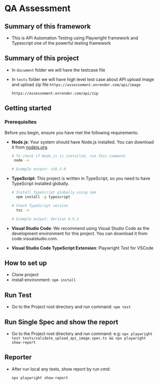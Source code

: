 
# QA Assessment

## Summary of this framework
* This is API Automation Testing using Playwright framework and Typescript one of the powerful testing framework

## Summary of this project
* In `document` folder we will have the testcase file
* In `tests` folder we will have high level test case about API upload image and upload zip file
  `https://assessement.onrender.com/api/image`

  `https://assessement.onrender.com/api/zip`

## Getting started

### Prerequisites
Before you begin, ensure you have met the following requirements:

- **Node.js**: Your system should have Node.js installed. You can download it from [nodejs.org](https://nodejs.org/).

  ```sh
  # To check if Node.js is installed, run this command:
   node -v

  # Example output: v16.3.0
  ```

- **TypeScript**: This project is written in TypeScript, so you need to have TypeScript installed globally.

    ```sh
    # Install TypeScript globally using npm
      npm install -g typescript
   
   # Check TypeScript version
      tsc -v
   
   # Example output: Version 4.5.2
    ``` 
- **Visual Studio Code**: We recommend using Visual Studio Code as the development environment for this project. You can download it from code.visualstudio.com.

- **Visual Studio Code TypeScript Extension**: Playwright Test for VSCode

## How to set up

- Clone project
- install environment: `npm install`


## Run Test
* Go to the Project root directory and run command: `npm test`

## Run Single Spec and show the report
* Go to the Project root directory and run command: e.g:  `npx playwright test tests/validate_upload_api_image.spec.ts && npx playwright show-report`

## Reporter

- After run local any tests, show report by run cmd:

  `npx playwright show-report`

